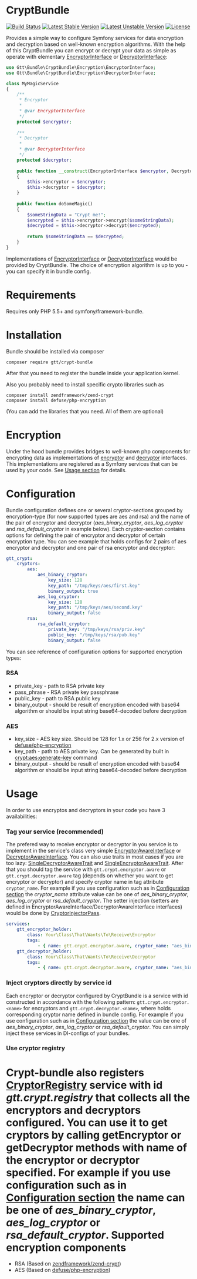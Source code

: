 CryptBundle
===========

[![Build Status](https://travis-ci.org/GlobalTradingTechnologies/crypt-bundle.svg?branch=master)](https://travis-ci.org/GlobalTradingTechnologies/crypt-bundle)
[![Latest Stable Version](https://poser.pugx.org/gtt/crypt-bundle/version)](https://packagist.org/packages/gtt/crypt-bundle)
[![Latest Unstable Version](https://poser.pugx.org/gtt/crypt-bundle/v/unstable)](//packagist.org/packages/gtt/crypt-bundle)
[![License](https://poser.pugx.org/gtt/crypt-bundle/license)](https://packagist.org/packages/gtt/crypt-bundle)

Provides a simple way to configure Symfony services for data encryption and decryption based on well-known encryption algorithms.
With the help of this CryptBundle you can encrypt or decrypt your data as simple as operate with elementary [EncryptorInterface](https://github.com/GlobalTradingTechnologies/crypt-bundle/blob/master/Encryption/EncryptorInterface.php) or [DecryptorInterface](https://github.com/GlobalTradingTechnologies/crypt-bundle/blob/master/Encryption/DecryptorInterface.php):
```php
use Gtt\Bundle\CryptBundle\Encryption\EncryptorInterface;
use Gtt\Bundle\CryptBundle\Encryption\DecryptorInterface;

class MyMagicService
{    
    /**
     * Encryptor
     *
     * @var EncryptorInterface
     */
    protected $encryptor;
 
    /**
     * Decryptor
     *
     * @var DecryptorInterface
     */
    protected $decryptor;
    
    public function __construct(EncryptorInterface $encryptor, DecryptorInterface $decryptor)
    {
        $this->encryptor = $encryptor;
        $this->decryptor = $decryptor;
    }
    
    public function doSomeMagic()
    {
        $someStringData = "Crypt me!";
        $encrypted = $this->encryptor->encrypt($someStringData);
        $decrypted = $this->decryptor->decrypt($encrypted);
        
        return $someStringData == $decrypted;
    }
}
```
Implementations of [EncryptorInterface](https://github.com/GlobalTradingTechnologies/crypt-bundle/blob/master/Encryption/EncryptorInterface.php) or [DecryptorInterface](https://github.com/GlobalTradingTechnologies/crypt-bundle/blob/master/Encryption/DecryptorInterface.php) would be provided by CryptBundle. The choice of encryption algorithm is up to you - you can specify it in bundle config.

Requirements
============

Requires only PHP 5.5+ and symfony/framework-bundle.

Installation
============

Bundle should be installed via composer

```
composer require gtt/crypt-bundle
```
After that you need to register the bundle inside your application kernel.

Also you probably need to install specific crypto libraries such as

```
composer install zendframework/zend-crypt
composer install defuse/php-encryption
```
(You can add the libraries that you need. All of them are optional)

Encryption
==========
Under the hood bundle provides bridges to well-known php components for encrypting data as implementations of
[encryptor](https://github.com/GlobalTradingTechnologies/crypt-bundle/blob/master/Encryption/EncryptorInterface.php) and [decryptor](https://github.com/GlobalTradingTechnologies/crypt-bundle/blob/master/Encryption/DecryptorInterface.php) interfaces.
This implementations are registered as a Symfony services that can be used by your code. See [Usage section](#Usage) for details.


Configuration
=============
Bundle configuration defines one or several cryptor-sections grouped by encryption-type (for now supported types are aes and rsa) and the name of the pair of encryptor and decryptor (_aes_binary_cryptor_, _aes_log_cryptor_ and _rsa_default_cryptor_ in example below).
Each cryptor-section contains options for defining the pair of encryptor and decryptor of certain encryption type.
You can see example that holds configs for 2 pairs of aes encryptor and decryptor and one pair of rsa encryptor and decryptor:
```yml
gtt_crypt:
    cryptors:
        aes:
            aes_binary_cryptor:
                key_size: 128
                key_path: "/tmp/keys/aes/first.key"
                binary_output: true
            aes_log_cryptor:
                key_size: 128
                key_path: "/tmp/keys/aes/second.key"
                binary_output: false
        rsa:
            rsa_default_cryptor:
                private_key: "/tmp/keys/rsa/priv.key"
                public_key: "/tmp/keys/rsa/pub.key"
                binary_output: false
```
You can see reference of configuration options for supported encryption types:
### RSA
- private_key - path to RSA private key
- pass_phrase - RSA private key passphrase
- public_key - path to RSA public key
- binary_output - should be result of encryption encoded with base64 algorithm or should be input string base64-decoded before decryption

### AES
- key_size - AES key size. Should be 128 for 1.x or 256 for 2.x version of [defuse/php-encryption](https://github.com/defuse/php-encryption/)
- key_path - path to AES private key. Can be generated by built in [crypt:aes:generate-key](https://github.com/GlobalTradingTechnologies/crypt-bundle/blob/master/Command/GenerateKeyCommand.php) command
- binary_output - should be result of encryption encoded with base64 algorithm or should be input string base64-decoded before decryption

Usage
=====
In order to use encryptos and decryptors in your code you have 3 availabilities:
### Tag your service (recommended)
The prefered way to receive encryptor or decryptor in you service is to implement in the service's class very simple [EncryptorAwareInterface](https://github.com/GlobalTradingTechnologies/crypt-bundle/blob/master/Encryption/EncryptorAwareInterface.php) or [DecryptorAwareInterface](https://github.com/GlobalTradingTechnologies/crypt-bundle/blob/master/Encryption/DecryptorAwareInterface.php).
You can also use traits in most cases if you are too lazy: [SingleDecryptorAwareTrait](https://github.com/GlobalTradingTechnologies/crypt-bundle/blob/master/Encryption/SingleDecryptorAwareTrait.php) and [SingleEncryptorAwareTrait](https://github.com/GlobalTradingTechnologies/crypt-bundle/blob/master/Encryption/SingleEncryptorAwareTrait.php).
After that you should tag the service with `gtt.crypt.encryptor.aware` or `gtt.crypt.decryptor.aware` tag (depends on whether you want to get encryptor or decryptor) and specify cryptor name in tag attribute `cryptor_name`.
For example if you use configuration such as in [Configuration section](#Configuration) the _cryptor_name_ attribute value can be one of _aes_binary_cryptor_, _aes_log_cryptor_ or _rsa_default_cryptor_.
The setter injection (setters are defined in EncryptorAwareInterface/DecryptorAwareInterface interfaces) would be done by [CryptorInjectorPass](https://github.com/GlobalTradingTechnologies/crypt-bundle/blob/master/DependencyInjection/Compiler/CryptorInjectorPass.php).

```yml
services:
    gtt_encryptor_holder:
        class: Your\Class\That\Wants\To\Receive\Encryptor
        tags:
            - { name: gtt.crypt.encryptor.aware, cryptor_name: "aes_binary_cryptor" }
    gtt_decryptor_holder:
        class: Your\Class\That\Wants\To\Receive\Decryptor
        tags:
            - { name: gtt.crypt.decryptor.aware, cryptor_name: "aes_binary_cryptor" }
```
### Inject cryptors directly by service id
Each encryptor or decryptor configured by CryptBundle is a service with id constructed in accordance with the following pattern:
`gtt.crypt.encryptor.<name>` for encryptors and `gtt.crypt.decryptor.<name>`, where <name> holds corresponding cryptor name defined in bundle config.
For example if you use configuration such as in [Configuration section](#Configuration) the <name> value can be one of _aes_binary_cryptor_, _aes_log_cryptor_ or _rsa_default_cryptor_.
You can simply inject these services in DI-configs of your bundles.
### Use cryptor registry
Crypt-bundle also registers [CryptorRegistry](https://github.com/GlobalTradingTechnologies/crypt-bundle/blob/master/CryptorRegistry.php) service with id _gtt.crypt.registry_ that collects all the encryptors and decryptors configured.
You can use it to get cryptors by calling getEncryptor or getDecryptor methods with name of the encryptor or decryptor specified.
For example if you use configuration such as in [Configuration section](#Configuration) the name can be one of _aes_binary_cryptor_, _aes_log_cryptor_ or _rsa_default_cryptor_.
Supported encryption components
===============================
* RSA (Based on [zendframework/zend-crypt](https://github.com/zendframework/zend-crypt))
* AES (Based on [defuse/php-encryption](https://github.com/defuse/php-encryption/))